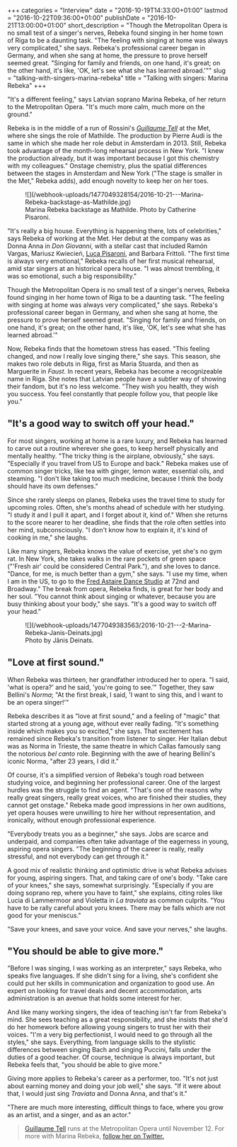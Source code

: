 +++
categories = "Interview"
date = "2016-10-19T14:33:00+01:00"
lastmod = "2016-10-22T09:36:00+01:00"
publishDate = "2016-10-21T13:00:00+01:00"
short_description = "Though the Metropolitan Opera is no small test of a singer's nerves, Rebeka found singing in her home town of Riga to be a daunting task. \"The feeling with singing at home was always very complicated,\" she says. Rebeka's professional career began in Germany, and when she sang at home, the pressure to prove herself seemed great. \"Singing for family and friends, on one hand, it's great; on the other hand, it's like, 'OK, let's see what she has learned abroad.'\""
slug = "talking-with-singers-marina-rebeka"
title = "Talking with singers: Marina Rebeka"
+++

"It's a different feeling," says Latvian soprano Marina Rebeka, of her return to the Metropolitan Opera. "It's much more calm, much more on the ground."

Rebeka is in the middle of a run of Rossini's [*Guillaume Tell*](http://www.metopera.org/Season/2016-17-Season/guillaume-tell-rossini-tickets/) at the Met, where she sings the role of Mathilde. The production by Pierre Audi is the same in which she made her role debut in Amsterdam in 2013. Still, Rebeka took advantage of the month-long rehearsal process in New York. "I knew the production already, but it was important because I got this chemistry with my colleagues." Onstage chemistry, plus the spatial differences between the stages in Amsterdam and New York ("The stage is smaller in the Met," Rebeka adds), add enough novelty to keep her on her toes.

<figure data-type="image">
![](/webhook-uploads/1477049328154/2016-10-21---Marina-Rebeka-backstage-as-Mathilde.jpg)
<figcaption>Marina Rebeka backstage as Mathilde. Photo by Catherine Pisaroni.</figcaption>
</figure>

"It's really a big house. Everything is happening there, lots of celebrities," says Rebeka of working at the Met. Her debut at the company was as Donna Anna in *Don Giovanni*, with a stellar cast that included Ramón Vargas, Mariusz Kwiecień, [Luca Pisaroni](/talking-with-singers-luca-pisaroni/), and Barbara Frittoli. "The first time is always very emotional," Rebeka recalls of her first musical rehearsal, amid star singers at an historical opera house. "I was almost trembling, it was so emotional, such a big responsibility."

Though the Metropolitan Opera is no small test of a singer's nerves, Rebeka found singing in her home town of Riga to be a daunting task. "The feeling with singing at home was always very complicated," she says. Rebeka's professional career began in Germany, and when she sang at home, the pressure to prove herself seemed great. "Singing for family and friends, on one hand, it's great; on the other hand, it's like, 'OK, let's see what she has learned abroad.'"

Now, Rebeka finds that the hometown stress has eased. "This feeling changed, and now I really love singing there," she says. This season, she makes two role debuts in Riga, first as Maria Stuarda, and then as Marguerite in *Faust*. In recent years, Rebeka has become a recognizeable name in Riga. She notes that Latvian people have a subtler way of showing their fandom, but it's no less welcome. "They wish you health, they wish you success. You feel constantly that people follow you, that people like you."

## "It's a good way to switch off your head."

For most singers, working at home is a rare luxury, and Rebeka has learned to carve out a routine wherever she goes, to keep herself physically and mentally healthy. "The tricky thing is the airplane, obviously," she says. "Especially if you travel from US to Europe and back." Rebeka makes use of common singer tricks, like tea with ginger, lemon water, essential oils, and steaming. "I don't like taking too much medicine, because I think the body should have its own defenses."

Since she rarely sleeps on planes, Rebeka uses the travel time to study for upcoming roles. Often, she's months ahead of schedule with her studying. "I study it and I pull it apart, and I forget about it, kind of." When she returns to the score nearer to her deadline, she finds that the role often settles into her mind, subconsciously. "I don't know how to explain it, it's kind of cooking in me," she laughs.

Like many singers, Rebeka knows the value of exercise, yet she's no gym rat. In New York, she takes walks in the rare pockets of green space ("'Fresh air' could be considered Central Park."), and she loves to dance. "Dance, for me, is much better than a gym," she says. "I use my time, when I am in the US, to go to the [Fred Astaire Dance Studio](https://www.fredastaire.com/) at 72nd and Broadway." The break from opera, Rebeka finds, is great for her body and her soul. "You cannot think about singing or whatever, because you are busy thinking about your body," she says. "It's a good way to switch off your head."

<figure data-type="image">
![](/webhook-uploads/1477049383563/2016-10-21---2-Marina-Rebeka-Janis-Deinats.jpg)
<figcaption>Photo by Jãnis Deinats.</figcaption>
</figure>

## "Love at first sound."

When Rebeka was thirteen, her grandfather introduced her to opera. "I said, 'what is opera?' and he said, 'you're going to see.'" Together, they saw Bellini's *Norma*; "At the first break, I said, 'I want to sing this, and I want to be an opera singer!'"

Rebeka describes it as "love at first sound," and a feeling of "magic" that started strong at a young age, without ever really fading. "It's something inside which makes you so excited," she says. That excitement has remained since Rebeka's transition from listener to singer. Her Italian debut was as Norma in Trieste, the same theatre in which Callas famously sang the notorious *bel canto* role. Beginning with the awe of hearing Bellini's iconic Norma, "after 23 years, I did it."

Of course, it's a simplified version of Rebeka's tough road between studying voice, and beginning her professional career. One of the largest hurdles was the struggle to find an agent. "That's one of the reasons why really great singers, really great voices, who are finished their studies, they cannot get onstage." Rebeka made good impressions in her own auditions, yet opera houses were unwilling to hire her without representation, and ironically, without enough professional experience.

"Everybody treats you as a beginner," she says. Jobs are scarce and underpaid, and companies often take advantage of the eagerness in young, aspiring opera singers. "The beginning of the career is really, really stressful, and not everybody can get through it."

A good mix of realistic thinking and optimistic drive is what Rebeka advises for young, aspiring singers. That, and taking care of one's body. "Take care of your knees," she says, somewhat surprisingly. "Especially if you are doing soprano rep, where you have to faint," she explains, citing roles like Lucia di Lammermoor and Violetta in *La traviata* as common culprits. "You have to be rally careful about yoru knees. There may be falls which are not good for your meniscus."

"Save your knees, and save your voice. And save your nerves," she laughs.

## "You should be able to give more."

"Before I was singing, I was working as an interpreter," says Rebeka, who speaks five languages. If she didn't sing for a living, she's confident she could put her skills in communication and organization to good use. An expert on looking for travel deals and decent accommodation, arts administration is an avenue that holds some interest for her. 

And like many working singers, the idea of teaching isn't far from Rebeka's mind. She sees teaching as a great responsibility, and she insists that she'd do her homework before allowing young singers to trust her with their voices. "I'm a very big perfectionist, I would need to go through all the styles," she says. Everything, from language skills to the stylistic differences between singing Bach and singing Puccini, falls under the duties of a good teacher. Of course, technique is always important, but Rebeka feels that, "you should be able to give more."

Giving more applies to Rebeka's career as a performer, too. "It's not just about earning money and doing your job well," she says. "If it were about that, I would just sing *Traviata* and Donna Anna, and that's it."

"There are much more interesting, difficult things to face, where you grow as an artist, and a singer, and as an actor."

>[Guillaume Tell](http://www.metopera.org/Season/2016-17-Season/guillaume-tell-rossini-tickets/) runs at the Metropolitan Opera until November 12. For more with Marina Rebeka, [follow her on Twitter.](https://twitter.com/marinarebeka)
